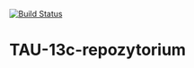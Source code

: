 [![Build Status](https://travis-ci.org/witower/TAU-13c-repozytorium.svg?branch=master)](https://travis-ci.org/witower/TAU-13c-repozytorium)
# TAU-13c-repozytorium
